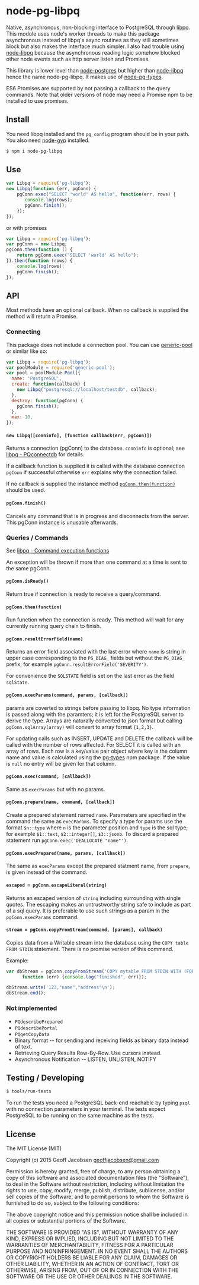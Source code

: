# node-pg-libpq

Native, asynchronous, non-blocking interface to PostgreSQL through
[libpq](http://www.postgresql.org/docs/9.4/static/libpq.html). This module uses node's worker
threads to make this package asynchronous instead of libpq's async routines as they still sometimes
block but also makes the interface much simpler. I also had trouble using
[node-libpq](https://github.com/brianc/node-libpq) because the asynchronous reading logic somehow
blocked other node events such as http server listen and Promises.

This library is lower level than [node-postgres](https://github.com/brianc/node-postgres) but higher
 than [node-libpq](https://github.com/brianc/node-libpq) hence the name node-pg-libpq. It
 makes use of [node-pg-types](https://github.com/brianc/node-pg-types).

ES6 Promises are supported by not passing a callback to the query commands. Note that older versions
of node may need a Promise npm to be installed to use promises.

## Install

You need libpq installed and the `pg_config` program should be in your path.  You also need
[node-gyp](https://github.com/TooTallNate/node-gyp) installed.

```sh
$ npm i node-pg-libpq
```

## Use

```js
var Libpq = require('pg-libpq');
new Libpq(function (err, pgConn) {
    pgConn.exec("SELECT 'world' AS hello", function(err, rows) {
       console.log(rows);
       pgConn.finish();
    });
});
```

or with promises

```js
var Libpq = require('pg-libpq');
var pgConn = new Libpq;
pgConn.then(function () {
    return pgConn.exec("SELECT 'world' AS hello");
}).then(function (rows) {
    console.log(rows);
    pgConn.finish();
});
```


## API

Most methods have an optional callback. When no callback is supplied the method will return a
Promise.

### Connecting

This package does not include a connection pool. You can use
[generic-pool](https://www.npmjs.com/package/generic-pool) or similar like so:

```js
var Libpq = require('pg-libpq');
var poolModule = require('generic-pool');
var pool = poolModule.Pool({
  name: 'PostgreSQL',
  create: function(callback) {
    new Libpq("postgresql://localhost/testdb", callback);
  },
  destroy: function(pgConn) {
    pgConn.finish();
  },
  max: 10,
});
```

#### `new Libpq([conninfo], [function callback(err, pgConn)])`

Returns a connection (pgConn) to the database. `conninfo` is optional; see [libpq -
PQconnectdb](http://www.postgresql.org/docs/9.4/interactive/libpq-connect.html) for
details.

If a callback function is supplied it is called with the database connection `pgConn` if successful
otherwise `err` explains why the connection failed.

If no callback is supplied the instance method [`pgConn.then(function)`](#pgconnthenfunction) should
be used.

#### `pgConn.finish()`

Cancels any command that is in progress and disconnects from the server. This pgConn instance is
unusable afterwards.

### Queries / Commands

See [libpq - Command execution functions](http://www.postgresql.org/docs/9.4/interactive/libpq-exec.html)

An exception will be thrown if more than one command at a time is sent to the same
pgConn.

#### `pgConn.isReady()`

Return true if connection is ready to receive a query/command.

#### `pgConn.then(function)`

Run function when the connection is ready. This method will wait for any currently running query
chain to finish.

#### `pgConn.resultErrorField(name)`

Returns an error field associated with the last error where `name` is string in upper case
corresponding to the `PG_DIAG_` fields but without the `PG_DIAG_` prefix; for example
`pgConn.resultErrorField('SEVERITY')`.

For convenience the `SQLSTATE` field is set on the last error as the field `sqlState`.

#### `pgConn.execParams(command, params, [callback])`

params are coverted to strings before passing to libpq. No type information is passed along with the
paramters; it is left for the PostgreSQL server to derive the type. Arrays are naturally converted to
json format but calling `pgConn.sqlArray(array)` will convert to array format `{1,2,3}`.

For updating calls such as INSERT, UPDATE and DELETE the callback will be called with the number of
rows affected. For SELECT it is called with an array of rows. Each row is a key/value pair object
where key is the column name and value is calculated using the
[pg-types](https://www.npmjs.com/package/pg-types) npm package. If the value is `null` no entry will
be given for that column.

#### `pgConn.exec(command, [callback])`

Same as `execParams` but with no params.

#### `pgConn.prepare(name, command, [callback])`

Create a prepared statement named `name`. Parameters are specified in the command the same as
`execParams`. To specify a type for params use the format `$n::type` where `n` is the parameter
position and `type` is the sql type; for example `$1::text`, `$2::integer[]`, `$3::jsonb`.  To
discard a prepared statement run `pgConn.exec('DEALLOCATE "name"')`.

#### `pgConn.execPrepared(name, params, [callback])`

The same as `execParams` except the prepared statment name, from `prepare`, is given instead of the
command.

#### `escaped = pgConn.escapeLiteral(string)`

Returns an escaped version of `string` including surrounding with single quotes. The escaping makes
an untrustworthy string safe to include as part of a sql query. It is preferable to use such strings
as a param in the `pgConn.execParams` command.

#### `stream = pgConn.copyFromStream(command, [params], callback)`

Copies data from a Writable stream into the database using the `COPY table FROM STDIN` statement.
There is no promise version of this command.

Example:

```js
var dbStream = pgConn.copyFromStream('COPY mytable FROM STDIN WITH (FORMAT csv) ',
      function (err) {console.log("finished", err)});

dbStream.write('123,"name","address"\n');
dbStream.end();
```

### Not implemented

* `PQdescribePrepared`
* `PQdescribePortal`
* `PQgetCopyData`
* Binary format -- for sending and receiving fields as binary data instead of text.
* Retrieving Query Results Row-By-Row. Use cursors instead.
* Asynchronous Notification -- LISTEN, UNLISTEN, NOTIFY


## Testing / Developing

```sh
$ tools/run-tests
```

To run the tests you need a PostgreSQL back-end reachable by typing `psql` with no connection
parameters in your terminal. The tests expect PostgreSQL to be running on the same machine as the
tests.


## License

The MIT License (MIT)

Copyright (c) 2015 Geoff Jacobsen <geoffjacobsen@gmail.com>

Permission is hereby granted, free of charge, to any person obtaining a copy
of this software and associated documentation files (the "Software"), to deal
in the Software without restriction, including without limitation the rights
to use, copy, modify, merge, publish, distribute, sublicense, and/or sell
copies of the Software, and to permit persons to whom the Software is
furnished to do so, subject to the following conditions:

The above copyright notice and this permission notice shall be included in
all copies or substantial portions of the Software.

THE SOFTWARE IS PROVIDED "AS IS", WITHOUT WARRANTY OF ANY KIND, EXPRESS OR
IMPLIED, INCLUDING BUT NOT LIMITED TO THE WARRANTIES OF MERCHANTABILITY,
FITNESS FOR A PARTICULAR PURPOSE AND NONINFRINGEMENT. IN NO EVENT SHALL THE
AUTHORS OR COPYRIGHT HOLDERS BE LIABLE FOR ANY CLAIM, DAMAGES OR OTHER
LIABILITY, WHETHER IN AN ACTION OF CONTRACT, TORT OR OTHERWISE, ARISING FROM,
OUT OF OR IN CONNECTION WITH THE SOFTWARE OR THE USE OR OTHER DEALINGS IN
THE SOFTWARE.
